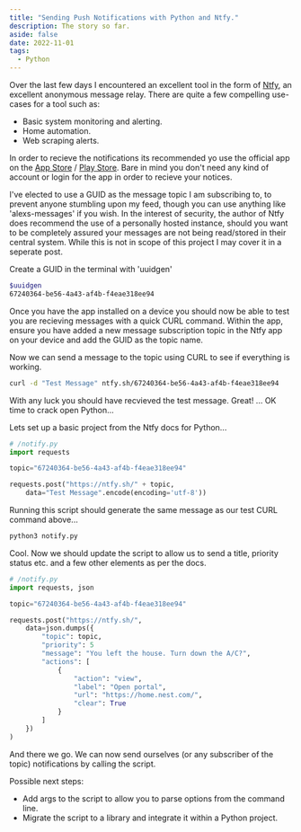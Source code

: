 ```yaml
---
title: "Sending Push Notifications with Python and Ntfy."
description: The story so far.
aside: false
date: 2022-11-01
tags:
  - Python
---
```



Over the last few days I encountered an excellent tool in the form of [Ntfy](https://ntfy.sh), an excellent anonymous message relay. There are quite a few compelling use-cases for a tool such as:
- Basic system monitoring and alerting.
- Home automation.
- Web scraping alerts.

In order to recieve the notifications its recommended yo use the official app on the [App Store](https://apps.apple.com/us/app/ntfy/id1625396347) / [Play Store](https://play.google.com/store/apps/details?id=io.heckel.ntfy). Bare in mind you don't need any kind of account or login for the app in order to recieve your notices.

I've elected to use a GUID as the message topic I am subscribing to, to prevent anyone stumbling upon my feed, though you can use anything like 'alexs-messages' if you wish. In the interest of security, the author of Ntfy does recommend the use of a personally hosted instance, should you want to be completely assured your messages are not being read/stored in their central system. While this is not in scope of this project I may cover it in a seperate post.

Create a GUID in the terminal with 'uuidgen'

```Bash
$uuidgen
67240364-be56-4a43-af4b-f4eae318ee94

```

Once you have the app installed on a device you should now be able to test you are recieving messages with a quick CURL command. Within the app, ensure you have added a new message subscription topic in the Ntfy app on your device and add the GUID as the topic name.

Now we can send a message to the topic using CURL to see if everything is working.

```Bash
curl -d "Test Message" ntfy.sh/67240364-be56-4a43-af4b-f4eae318ee94
```

With any luck you should have recvieved the test message. Great! ... OK time to crack open Python...

Lets set up a basic project from the Ntfy docs for Python...

```Python
# /notify.py
import requests

topic="67240364-be56-4a43-af4b-f4eae318ee94"

requests.post("https://ntfy.sh/" + topic, 
    data="Test Message".encode(encoding='utf-8'))
```

Running this script should generate the same message as our test CURL command above...

```Bash
python3 notify.py
```

Cool. Now we should update the script to allow us to send a title, priority status etc. and a few other elements as per the docs.


```Python
# /notify.py
import requests, json

topic="67240364-be56-4a43-af4b-f4eae318ee94"

requests.post("https://ntfy.sh/",
    data=json.dumps({
        "topic": topic,
        "priority": 5
        "message": "You left the house. Turn down the A/C?",
        "actions": [
            {
                "action": "view",
                "label": "Open portal",
                "url": "https://home.nest.com/",
                "clear": True
            }
        ]
    })
)
```

And there we go. We can now send ourselves (or any subscriber of the topic) notifications by calling the script.

Possible next steps:
- Add args to the script to allow you to parse options from the command line.
- Migrate the script to a library and integrate it within a Python project.
